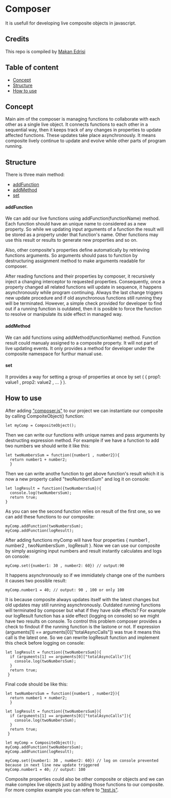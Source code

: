 Composer
==========
It is usefull for developing live composite objects in javascript. 

## Credits

This repo is compiled by [Makan Edrisi](https://github.com/makannew)

## Table of content
- [Concept](https://github.com/makannew/Composer/blob/master/README.md#concept)
- [Structure](https://github.com/makannew/Composer/blob/master/README.md#Structure)
- [How to use](https://github.com/makannew/Composer/blob/master/README.md#How-to-use)

## Concept

Main aim of the composer is managing functions to collaborate with each other as a single live object. It connects functions to each other in a sequential way, then it keeps track of any changes in properties to update affected functions. These updates take place asynchronously. It means composite lively continue to update and evolve while other parts of program running.

## Structure

There is three main method:

- [addFunction](https://github.com/makannew/Composer/blob/master/README.md#addfunction)
- [addMethod](https://github.com/makannew/Composer/blob/master/README.md#addmethod)
- [set](https://github.com/makannew/Composer/blob/master/README.md#set)

#### addFunction

We can add our live functions using addFunction(functionName) method. Each function should have an unique name to considered as a new property. So while we updating input arguments of a function the result will be stored as a property under that function's name. Other functions may use this result or results to generate new properties and so on.

Also, other composite's properties define automatically by retrieving functions arguments. So arguments should pass to function by destructuring assignment method to make arguments readable for composer.

After reading functions and their properties by composer, it recursively inject a changing interceptor to requested properties. Consequently, once a property changed all related functions will update in sequence, it happens asynchronously while program continuing. Always the last change triggers new update procedure and if old asynchronous functions still running they will be terminated. However, a simple check provided for developer to find out if a running function is outdated, then it is posible to force the function to resolve or manipulate its side effect in managed way.

#### addMethod

We can add functions using addMethod(functionName) method. Function result could manualy assigned to a composite property. It will not part of live updating events. It only provides a method for developer under the composite namespace for furthur manual use.

#### set

It provides a way for setting a group of properties at once by set ( { prop1: value1 , prop2: value2 , ... } ).

## How to use

After adding ["composer.js"](composer.js) to our project we can instantiate our composite by calling CompoiteObject() function:
```
let myComp = CompositeObject();
```
Then we can write our functions with unique names and pass arguments by destructing expression method.
For example if we have a function to add two numbers we should write it like this:
```
let twoNumbersSum = function({number1 , number2}){
  return number1 + number2;
  }
```
Then we can write anothe function to get above function's result which it is now a new property called "twoNumbersSum" and log it on console:
```
let logResult = function({twoNumbersSum}){
  console.log(twoNumbersSum);
  return true;
}
```
As you can see the second function relies on result of the first one, so we can add these functions to our composite:
```
myComp.addFunction(twoNumbersSum);
myComp.addFunction(logResult);
```
After adding functions myComp will have four properties { number1 , number2 , twoNumbersSum , logResult }.
Now we can use our composite by simply assigning input numbers and result instantly calculates and logs on console:
```
myComp.set({number1: 30 , number2: 60}) // output:90
```
It happens asynchronously so if we immidiately change one of the numbers it causes two possible result:
```
myComp.number1 = 40; // output: 90 , 100 or only 100
```
It is because composite always updates itself with the latest changes but old updates may still running asynchronously. Outdated running functions will terminated by composer but what if they have side effects? For example our logResult function has a side effect (logging on console) so we might have two results on console. 
To control this problem composer provides a check to findout if the running function is the lastone or not. If expression (arguments[1] == arguments[0]["totalAsyncCalls"]) was true it means this call is the latest one. So we can rewrite logResult function and implement this check before logging on console:
```
let logResult = function({twoNumbersSum}){
  if (arguments[1] == arguments[0]["totalAsyncCalls"]){
    console.log(twoNumbersSum);
  }
  return true;
 }
```
Final code should be like this:
```
let twoNumbersSum = function({number1 , number2}){
  return number1 + number2;
  }
  
let logResult = function({twoNumbersSum}){
  if (arguments[1] == arguments[0]["totalAsyncCalls"]){
    console.log(twoNumbersSum);
  }
  return true;
 }
 
let myComp = CompositeObject();
myComp.addFunction(twoNumbersSum);
myComp.addFunction(logResult);

myComp.set({number1: 30 , number2: 60}) // log on console prevented because in next line new update triggered
myComp.number1 = 40; // output: 100
```
Composite properties could also be other composite or objects and we can make complex live objects just by adding those functions to our composite. For more complex example you can refere to ["test.js"](test.js).
